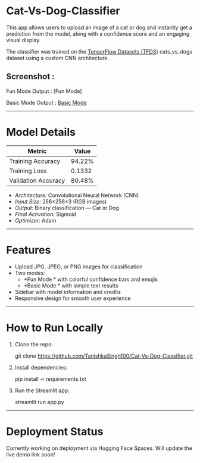 # Cat-Vs-Dog-Classifier

This app allows users to upload an image of a cat or dog and instantly get a prediction from the model, along with a confidence score and an engaging visual display.

The classifier was trained on the [TensorFlow Datasets (TFDS)](https://www.tensorflow.org/datasets/catalog/cats_vs_dogs) cats_vs_dogs dataset using a custom CNN architecture.


## Screenshot : 

Fun Mode Output :
[Fun Mode]

Basic Mode Output :
[Basic Mode](https://github.com/TanishkaSingh100/Cat-Vs-Dog-Classifier/blob/89bb572cc2d903b639c0f23c18073b46f527bc05/screenshots/basic_mode_output.png)

---

# Model Details

| Metric               | Value       |
|----------------------|-------------|
| Training Accuracy    | 94.22%      |
| Training Loss        | 0.1332      |
| Validation Accuracy  | 80.48%      |

- *Architecture:* Convolutional Neural Network (CNN)
- *Input Size:* 256×256×3 (RGB images)
- *Output:* Binary classification — Cat or Dog 
- *Final Activation:* Sigmoid
- *Optimizer:* Adam

---

# Features

- Upload JPG, JPEG, or PNG images for classification
- Two modes:  
  - *Fun Mode * with colorful confidence bars and emojis  
  - *Basic Mode * with simple text results
- Sidebar with model information and credits
- Responsive design for smooth user experience

---

# How to Run Locally

1. Clone the repo:

   git clone https://github.com/TanishkaSingh100/Cat-Vs-Dog-Classifier.git

2. Install dependencies:

   pip install -r requirements.txt

3. Run the Streamlit app:

   streamlit run app.py

---

# Deployment Status

Currently working on deployment via Hugging Face Spaces. Will update the live demo link soon!
